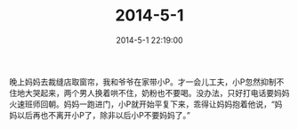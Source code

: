 ﻿---
title: 2014-5-1
date: 2014-5-1 22:19:00
tags:
categories: 爸爸
---
晚上妈妈去裁缝店取窗帘，我和爷爷在家带小P。才一会儿工夫，小P忽然抑制不住地大哭起来，两个男人换着哄不住，奶粉也不要喝。没办法，只好打电话要妈妈火速班师回朝。妈妈一跑进门，小P就开始平复下来，乖得让妈妈抱着他说，“妈妈以后再也不离开小P了，除非以后小P不要妈妈了。” ​​​​ 